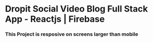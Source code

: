 # Dropit Social Video Blog Full Stack App - Reactjs | Firebase

### This Project is resposive on screens larger than mobile


